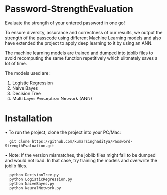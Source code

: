 # Password-StrengthEvaluation

Evaluate the strength of your entered password in one go!

To ensure diversity, assurance and correctness of our results, we output the strength of the passcode using different Machine Learning models and also have extended the project to apply deep learning to it by using an ANN.

The machine learning models are trained and dumped into joblib files to avoid recomputing the same function repetitively which ulitmately saves a lot of time.

The models used are:

1) Logistic Regression
2) Naive Bayes
3) Decision Tree
3) Multi Layer Perceptron Network (ANN)

# Installation

• To run the project, clone the project into your PC/Mac:

      git clone https://github.com/kumarsinghaditya/Password-StrengthEvaluation.git
    
• Note: If the version mismatches, the joblib files might fail to be dumped and would not load. In that case, try training the models and overwrite the joblib files.

      python DecisionTree.py
      python LogisticRegression.py
      python NaiveBayes.py
      python NeuralNetwork.py
